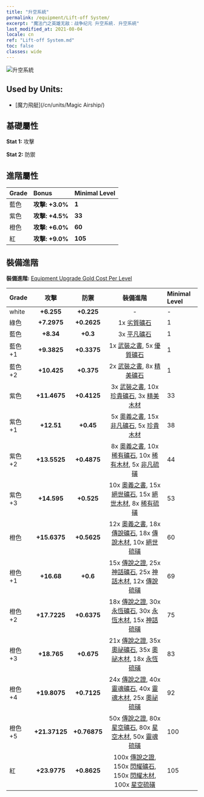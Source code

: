 ```yaml
---
title: "升空系統"
permalink: /equipment/Lift-off System/
excerpt: "魔法门之英雄无敌：战争纪元 升空系統. 升空系統"
last_modified_at: 2021-08-04
locale: cn
ref: "Lift-off System.md"
toc: false
classes: wide
---
```


  ![升空系統](/images/e/e_6081.png)

## Used by Units:

* [魔力飛艇](/cn/units/Magic Airship/) 


## 基礎屬性
 **Stat 1:** 攻擊

 **Stat 2:** 防禦

## 進階屬性

  |     Grade    |   Bonus | Minimal Level | 
  |:-------------|:--------|:--------------| 
  | 藍色 | **攻擊: +3.0%** | **1** | 
  | 紫色 | **攻擊: +4.5%** | **33** | 
  | 橙色 | **攻擊: +6.0%** | **60** | 
  | 紅 | **攻擊: +9.0%** | **105** | 


## 裝備進階
 **裝備進階:** [Equipment Upgrade Gold Cost Per Level](/equipment/EquipmentUpgradeCostPerLevel/) 

  |          Grade      | 攻擊 | 防禦 | 裝備進階 | Minimal Level |
  |:--------------------|:---------:|:---------:|:----------------:|:--------------|
  | white | **+6.255** | **+0.225** | - | - |
  | 綠色 | **+7.2975** | **+0.2625** | 1x [劣質礦石](/cn/Items/mat_1/) | 1 |
  | 藍色 | **+8.34** | **+0.3** | 3x [平凡礦石](/cn/Items/mat_6/) | 1 |
  | 藍色 +1 | **+9.3825** | **+0.3375** | 1x [武裝之書](/cn/Items/mat_18/), 5x [優質礦石](/cn/Items/mat_12/) | 1 |
  | 藍色 +2 | **+10.425** | **+0.375** | 2x [武裝之書](/cn/Items/mat_25/), 8x [精美礦石](/cn/Items/mat_19/) | 1 |
  | 紫色 | **+11.4675** | **+0.4125** | 3x [武裝之書](/cn/Items/mat_32/), 10x [珍貴礦石](/cn/Items/mat_26/), 3x [精美木材](/cn/Items/mat_20/) | 33 |
  | 紫色 +1 | **+12.51** | **+0.45** | 5x [奧義之書](/cn/Items/mat_39/), 15x [非凡礦石](/cn/Items/mat_33/), 5x [珍貴木材](/cn/Items/mat_27/) | 38 |
  | 紫色 +2 | **+13.5525** | **+0.4875** | 8x [奧義之書](/cn/Items/mat_46/), 10x [稀有礦石](/cn/Items/mat_40/), 10x [稀有木材](/cn/Items/mat_41/), 5x [非凡硫磺](/cn/Items/mat_36/) | 44 |
  | 紫色 +3 | **+14.595** | **+0.525** | 10x [奧義之書](/cn/Items/mat_53/), 15x [絕世礦石](/cn/Items/mat_47/), 15x [絕世木材](/cn/Items/mat_48/), 8x [稀有硫磺](/cn/Items/mat_43/) | 53 |
  | 橙色 | **+15.6375** | **+0.5625** | 12x [奧義之書](/cn/Items/mat_60/), 18x [傳說礦石](/cn/Items/mat_54/), 18x [傳說木材](/cn/Items/mat_55/), 10x [絕世硫磺](/cn/Items/mat_50/) | 60 |
  | 橙色 +1 | **+16.68** | **+0.6** | 15x [傳說之證](/cn/Items/mat_67/), 25x [神話礦石](/cn/Items/mat_61/), 25x [神話木材](/cn/Items/mat_62/), 12x [傳說硫磺](/cn/Items/mat_57/) | 69 |
  | 橙色 +2 | **+17.7225** | **+0.6375** | 18x [傳說之證](/cn/Items/mat_74/), 30x [永恆礦石](/cn/Items/mat_68/), 30x [永恆木材](/cn/Items/mat_69/), 15x [神話硫磺](/cn/Items/mat_64/) | 75 |
  | 橙色 +3 | **+18.765** | **+0.675** | 21x [傳說之證](/cn/Items/mat_81/), 35x [奧祕礦石](/cn/Items/mat_75/), 35x [奧祕木材](/cn/Items/mat_76/), 18x [永恆硫磺](/cn/Items/mat_71/) | 83 |
  | 橙色 +4 | **+19.8075** | **+0.7125** | 24x [傳說之證](/cn/Items/mat_88/), 40x [靈魂礦石](/cn/Items/mat_82/), 40x [靈魂木材](/cn/Items/mat_83/), 25x [奧祕硫磺](/cn/Items/mat_78/) | 92 |
  | 橙色 +5 | **+21.37125** | **+0.76875** | 50x [傳說之證](/cn/Items/mat_95/), 80x [星空礦石](/cn/Items/mat_89/), 80x [星空木材](/cn/Items/mat_90/), 50x [靈魂硫磺](/cn/Items/mat_85/) | 100 |
  | 紅 | **+23.9775** | **+0.8625** | 100x [傳說之證](/cn/Items/mat_102/), 150x [閃耀礦石](/cn/Items/mat_96/), 150x [閃耀木材](/cn/Items/mat_97/), 100x [星空硫磺](/cn/Items/mat_92/) | 105 |

